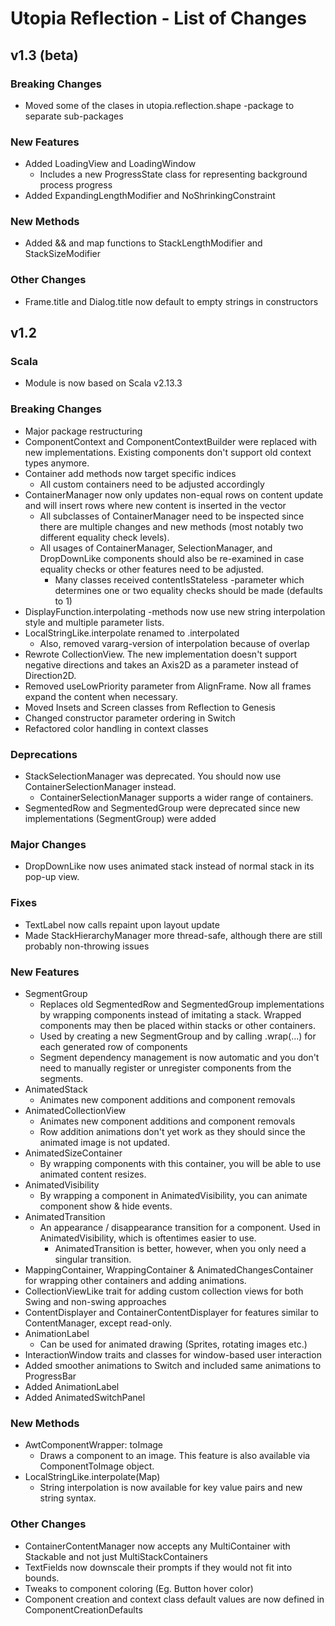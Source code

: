 # Utopia Reflection - List of Changes
## v1.3 (beta)
### Breaking Changes
- Moved some of the clases in utopia.reflection.shape -package to separate sub-packages
### New Features
- Added LoadingView and LoadingWindow
    - Includes a new ProgressState class for representing background process progress
- Added ExpandingLengthModifier and NoShrinkingConstraint
### New Methods
- Added && and map functions to StackLengthModifier and StackSizeModifier
### Other Changes
- Frame.title and Dialog.title now default to empty strings in constructors

## v1.2
### Scala
- Module is now based on Scala v2.13.3
### Breaking Changes
- Major package restructuring
- ComponentContext and ComponentContextBuilder were replaced with new implementations. 
Existing components don't support old context types anymore.
- Container add methods now target specific indices
    - All custom containers need to be adjusted accordingly
- ContainerManager now only updates non-equal rows on content update 
and will insert rows where new content is inserted in the vector
    - All subclasses of ContainerManager need to be inspected since there are multiple 
    changes and new methods (most notably two different equality check levels).
    - All usages of ContainerManager, SelectionManager, and DropDownLike components 
    should also be re-examined in case equality checks or other features need to be adjusted.
        - Many classes received contentIsStateless -parameter which determines one or two 
        equality checks should be made (defaults to 1)
- DisplayFunction.interpolating -methods now use new string interpolation style and 
multiple parameter lists.
- LocalStringLike.interpolate renamed to .interpolated
    - Also, removed vararg-version of interpolation because of overlap 
- Rewrote CollectionView. The new implementation doesn't support negative directions and takes an 
Axis2D as a parameter instead of Direction2D.
- Removed useLowPriority parameter from AlignFrame. Now all frames expand the content when necessary.
- Moved Insets and Screen classes from Reflection to Genesis
- Changed constructor parameter ordering in Switch
- Refactored color handling in context classes
### Deprecations
- StackSelectionManager was deprecated. You should now use ContainerSelectionManager instead.
    - ContainerSelectionManager supports a wider range of containers.
- SegmentedRow and SegmentedGroup were deprecated since new implementations (SegmentGroup) were added
### Major Changes
- DropDownLike now uses animated stack instead of normal stack in its pop-up view.
### Fixes
- TextLabel now calls repaint upon layout update 
- Made StackHierarchyManager more thread-safe, although there are still probably non-throwing issues
### New Features
- SegmentGroup
    - Replaces old SegmentedRow and SegmentedGroup implementations by wrapping components instead of 
    imitating a stack. Wrapped components may then be placed within stacks or other containers.
    - Used by creating a new SegmentGroup and by calling .wrap(...) for each generated row of components
    - Segment dependency management is now automatic and you don't need to manually register or unregister 
    components from the segments.
- AnimatedStack
    - Animates new component additions and component removals
- AnimatedCollectionView
    - Animates new component additions and component removals
    - Row addition animations don't yet work as they should since the animated image is not updated.
- AnimatedSizeContainer
    - By wrapping components with this container, you will be able to 
    use animated content resizes.
- AnimatedVisibility
    - By wrapping a component in AnimatedVisibility, you can animate component 
    show & hide events.
- AnimatedTransition
    - An appearance / disappearance transition for a component. 
    Used in AnimatedVisibility, which is oftentimes easier to use. 
        - AnimatedTransition is better, however, when you only need a singular transition.
- MappingContainer, WrappingContainer & AnimatedChangesContainer for wrapping other containers and adding 
animations.
- CollectionViewLike trait for adding custom collection views for both Swing and non-swing approaches
- ContentDisplayer and ContainerContentDisplayer for features similar to ContentManager, except read-only.
- AnimationLabel
    - Can be used for animated drawing (Sprites, rotating images etc.)
- InteractionWindow traits and classes for window-based user interaction
- Added smoother animations to Switch and included same animations to ProgressBar
- Added AnimationLabel
- Added AnimatedSwitchPanel
### New Methods
- AwtComponentWrapper: toImage
    - Draws a component to an image. This feature is also available via 
    ComponentToImage object.
- LocalStringLike.interpolate(Map)
    - String interpolation is now available for key value pairs and new string syntax. 
### Other Changes
- ContainerContentManager now accepts any MultiContainer with Stackable and not just MultiStackContainers
- TextFields now downscale their prompts if they would not fit into bounds.
- Tweaks to component coloring (Eg. Button hover color)
- Component creation and context class default values are now defined in ComponentCreationDefaults